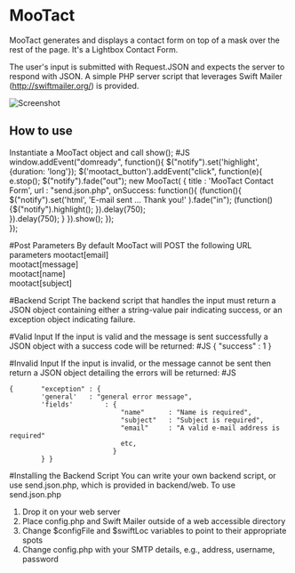 MooTact
===========
 MooTact generates and displays a contact form on top of a mask over the rest of the page. It's a Lightbox Contact Form.
 
 The user's input is submitted with Request.JSON and expects the server to respond with JSON. A simple PHP server script
 that leverages Swift Mailer (http://swiftmailer.org/) is provided.
 
 ![Screenshot](http://kanjitastic.com/MooTact/images/screenshot.png)

How to use
----------
 Instantiate a MooTact object and call show();
#JS
    window.addEvent("domready", function(){
    		$("notify").set('highlight', {duration: 'long'});
    	  	$('mootact_button').addEvent("click", function(e){
    						e.stop();
    						$("notify").fade("out");
    						new MooTact( { 
            							title 	: 'MooTact Contact Form', 
            							url		: "send.json.php",
            							onSuccess: function(){
            								(function(){
            									$("notify").set('html', 'E-mail sent ... Thank you!' ).fade("in");
            									(function(){$("notify").highlight(); }).delay(750);											
            								}).delay(750);
            							} 
    						}).show(); 
    		  });			
    });

#Post Parameters
By default MooTact will POST the following URL parameters
mootact[email]	
mootact[message]	
mootact[name]	
mootact[subject]


#Backend Script
The backend script that handles the input must return a JSON object containing either a string-value pair indicating 
success, or an exception object indicating failure.


#Valid Input
If the input is valid and the message is sent successfully a JSON object with a success code will be returned:
#JS
    { "success" : 1 }


#Invalid Input
If the input is invalid, or the message cannot be sent then return a JSON object detailing the errors will be returned:
#JS

    {    	"exception" : {
     	  	'general' 	: "general error message",
       		'fields'		: {
    							"name"	    : "Name is required",
    							"subject"	: "Subject is required",
    							"email"     : "A valid e-mail address is required"
    				 			etc,
    			  	  		  } 
    		} }


#Installing the Backend Script
You can write your own backend script, or use send.json.php, which is provided in backend/web. To use send.json.php
1. Drop it on your web server
2. Place config.php and Swift Mailer outside of a web accessible directory
3. Change $configFile and $swiftLoc variables to point to their appropriate spots
4. Change config.php with your SMTP details, e.g., address, username, password


